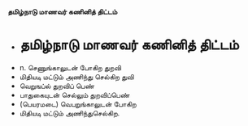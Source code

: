 **தமிழ்நாடு மாணவர் கணினித் திட்டம்**
- # தமிழ்நாடு மாணவர் கணினித் திட்டம்
- n. செணுங்காலுடன் போகிற துறவி
- மிதியடி மட்டும் அணிந்து செல்கிற துவி
- வெறுஙப்ல் துறவிப் பெண்
- பாதுகையுடன் செல்லும் துறவிப்பெண்
- (பெயரமடை) வெபறுங்காலுடன் போகிற
- மிதியடி மட்டும் அணிந்துசெல்கிற.

